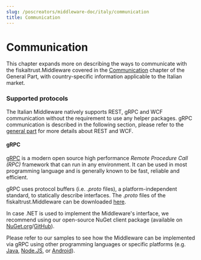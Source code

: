 ```yaml
---
slug: /poscreators/middleware-doc/italy/communication
title: Communication
---
```


# Communication
This chapter expands more on describing the ways to communicate with the fiskaltrust.Middleware covered in the [Communication](../../general/communication/communication.md) chapter of the General Part, with country-specific information applicable to the Italian market.

### Supported protocols
The Italian Middleware natively supports REST, gRPC and WCF communication without the requirement to use any helper packages. gRPC communication is described in the following section, please refer to the [general part](../../general/communication/communication.md) for more details about REST and WCF.

#### gRPC
[gRPC](https://grpc.io) is a modern open source high performance _Remote Procedure Call (RPC)_ framework that can run in any environment. It can be used in most programming language and is generally known to be fast, reliable and efficient.

gRPC uses protocol buffers (i.e. _.proto_ files), a platform-independent standard, to statically describe interfaces. The _.proto_ files of the fiskaltrust.Middleware can be downloaded [here](https://github.com/fiskaltrust/interface-doc/tree/master/dist/protos/).

In case .NET is used to implement the Middleware's interface, we recommend using our open-source NuGet client package (available on [NuGet.org](https://www.nuget.org/packages/fiskaltrust.Middleware.Interface.Client.Grpc/)/[GitHub](https://www.nuget.org/packages/fiskaltrust.Middleware.Interface.Client.Grpc/)).

 Please refer to our samples to see how the Middleware can be implemented via gRPC using other programming languages or specific platforms (e.g. [Java](https://github.com/fiskaltrust/middleware-demo-java), [Node.JS](https://github.com/fiskaltrust/middleware-demo-node), or [Android](https://github.com/fiskaltrust/middleware-demo-android)).